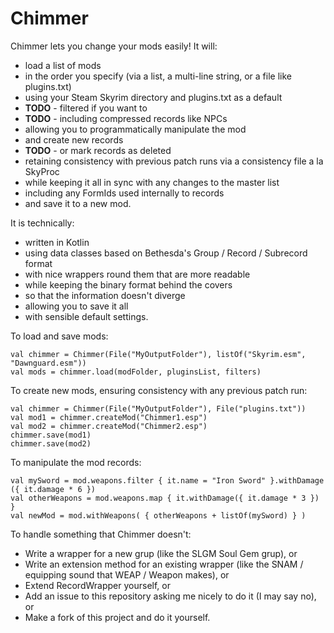 # Chimmer

Chimmer lets you change your mods easily! It will:

- load a list of mods
- in the order you specify (via a list, a multi-line string, or a file like plugins.txt)
- using your Steam Skyrim directory and plugins.txt as a default
- **TODO** - filtered if you want to
- **TODO** - including compressed records like NPCs
- allowing you to programmatically manipulate the mod
- and create new records
- **TODO** - or mark records as deleted
- retaining consistency with previous patch runs via a consistency file a la SkyProc
- while keeping it all in sync with any changes to the master list
- including any FormIds used internally to records
- and save it to a new mod.

It is technically:

- written in Kotlin
- using data classes based on Bethesda's Group / Record / Subrecord format
- with nice wrappers round them that are more readable
- while keeping the binary format behind the covers
- so that the information doesn't diverge
- allowing you to save it all
- with sensible default settings.

To load and save mods:

    val chimmer = Chimmer(File("MyOutputFolder"), listOf("Skyrim.esm", "Dawnguard.esm"))
    val mods = chimmer.load(modFolder, pluginsList, filters)

To create new mods, ensuring consistency with any previous patch run:

    val chimmer = Chimmer(File("MyOutputFolder"), File("plugins.txt"))
    val mod1 = chimmer.createMod("Chimmer1.esp")
    val mod2 = chimmer.createMod("Chimmer2.esp")
    chimmer.save(mod1)
    chimmer.save(mod2)

To manipulate the mod records:

    val mySword = mod.weapons.filter { it.name = "Iron Sword" }.withDamage ({ it.damage * 6 })
    val otherWeapons = mod.weapons.map { it.withDamage({ it.damage * 3 }) }
    val newMod = mod.withWeapons( { otherWeapons + listOf(mySword) } )

To handle something that Chimmer doesn't:

- Write a wrapper for a new grup (like the SLGM Soul Gem grup), or
- Write an extension method for an existing wrapper (like the SNAM / equipping sound that WEAP / Weapon makes), or
- Extend RecordWrapper yourself, or
- Add an issue to this repository asking me nicely to do it (I may say no), or
- Make a fork of this project and do it yourself.



